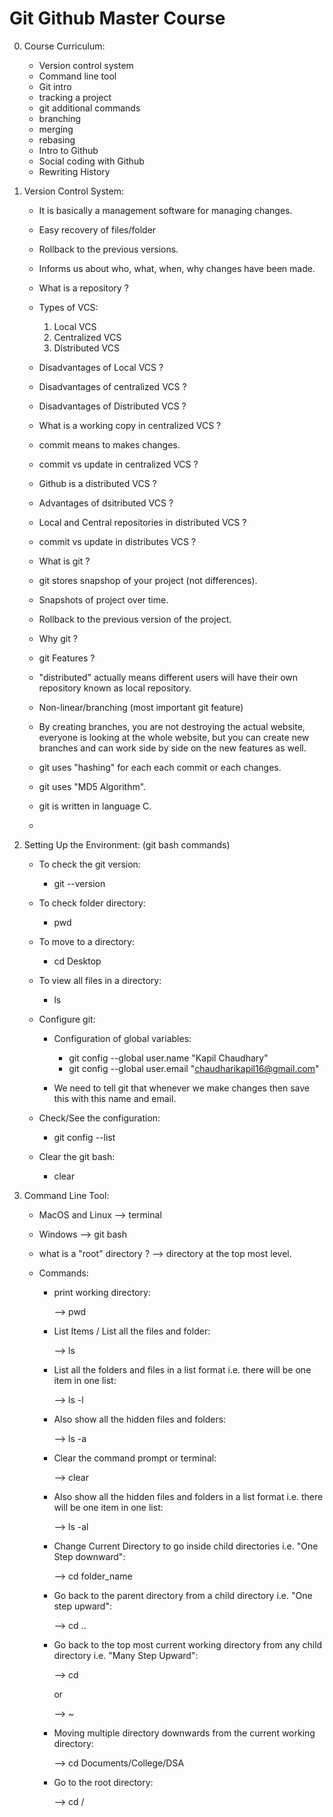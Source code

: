 # Git Github Master Course

0. Course Curriculum:

    - Version control system
    - Command line tool
    - Git intro
    - tracking a project
    - git additional commands
    - branching
    - merging
    - rebasing
    - Intro to Github
    - Social coding with Github
    - Rewriting History

1. Version Control System:

    - It is basically a management software for managing changes.

    - Easy recovery of files/folder

    - Rollback to the previous versions.

    - Informs us about who, what, when, why changes have been made.

    - What is a repository ?

    - Types of VCS:

        1. Local VCS
        2. Centralized VCS
        3. Distributed VCS
    
    - Disadvantages of Local VCS ?

    - Disadvantages of centralized VCS ?

    - Disadvantages of Distributed VCS ?

    - What is a working copy in centralized VCS ?

    - commit means to makes changes.

    - commit vs update in centralized VCS ?

    - Github is a distributed VCS ?

    - Advantages of dsitributed VCS ?

    - Local and Central repositories in distributed VCS ?

    - commit vs update in distributes VCS ?

    - What is git ?

    - git stores snapshop of your project (not differences).

    - Snapshots of project over time.

    - Rollback to the previous version of the project.

    - Why git ?

    - git Features ?

    - "distributed" actually means different users will have their own repository known as local repository.

    - Non-linear/branching (most important git feature)

    - By creating branches, you are not destroying the actual website, everyone is looking at the whole website, but you can create new branches and can work side by side on the new features as well.

    - git uses "hashing" for each each commit or each changes. 

    - git uses "MD5 Algorithm". 

    - git is written in language C.

    - 

2. Setting Up the Environment: (git bash commands)

    - To check the git version:

        - git --version

    - To check folder directory:

        - pwd
    
    - To move to a directory:

        - cd Desktop
    
    - To view all files in a directory:

        - ls
    
    - Configure git:

        - Configuration of global variables:

            - git config --global user.name "Kapil Chaudhary"
            - git config --global user.email "chaudharikapil16@gmail.com"
        
        - We need to tell git that whenever we make changes then save this with this name and email.
    
    - Check/See the configuration:

        - git config --list
    
    - Clear the git bash:

        - clear

3. Command Line Tool:

    - MacOS and Linux --> terminal

    - Windows --> git bash

    - what is a "root" directory ? --> directory at the top most level.

    - Commands:
    
        - print working directory:
        
            --> pwd
        
        - List Items / List all the files and folder:

            --> ls
        
        - List all the folders and files in a list format i.e. there will be one item in one list:

            --> ls -l
        
        - Also show all the hidden files and folders:

            --> ls -a
        
        - Clear the command prompt or terminal:

            --> clear
        
        - Also show all the hidden files and folders in a list format i.e. there will be one item in one list:

            --> ls -al

        - Change Current Directory to go inside child directories i.e. "One Step downward":

            --> cd folder_name

        - Go back to the parent directory from a child directory i.e. "One step upward":

            --> cd ..
        
        - Go back to the top most current working directory from any child directory i.e. "Many Step Upward":

            --> cd

            or

            --> ~
        
        - Moving multiple directory downwards from the current working directory:

            --> cd Documents/College/DSA
        
        - Go to the root directory:

            --> cd /

